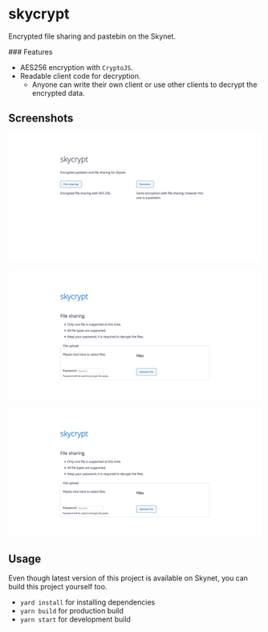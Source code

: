# skycrypt

Encrypted file sharing and pastebin on the Skynet.

### Features

* AES256 encryption with `CryptoJS`.
* Readable client code for decryption.
    * Anyone can write their own client or use other clients to decrypt the encrypted data.

## Screenshots

![Home](screenshots/Home.png "Home")

![File Sharing](screenshots/File.png "File Sharing")

![Pastebin](screenshots/File.png "Pastebin")

## Usage

Even though latest version of this project is available on Skynet, you can build this project yourself too.

* `yard install` for installing dependencies
* `yarn build` for production build
* `yarn start` for development build

